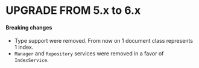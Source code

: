 UPGRADE FROM 5.x to 6.x
===

#### Breaking changes
* Type support were removed. From now on 1 document class represents 1 index.
* `Manager` and `Repository` services were removed in a favor of `IndexService`.
